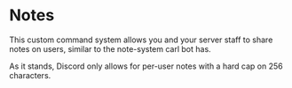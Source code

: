 # Notes

This custom command system allows you and your server staff to share notes on users, similar to the note-system carl bot has.

As it stands, Discord only allows for per-user notes with a hard cap on 256 characters.
